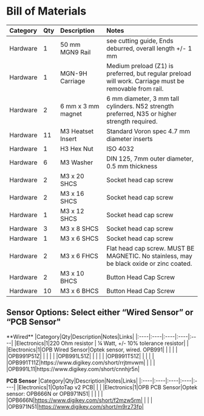 <h1>Bill of Materials</h1>

|Category|Qty|Description|Notes|
|:----|:----|:----|:----|
|Hardware|1|50 mm MGN9 Rail|see cutting guide, Ends deburred, overall length +/- 1 mm|
|Hardware|1|MGN-9H Carriage|Medium preload (Z1) is preferred, but regular preload will work. Carriage must be removable from rail.|
|Hardware|2|6 mm x 3 mm magnet|6 mm diameter, 3 mm tall cylinders.  N52 strength preferred,  N35 or higher strength required.|
|Hardware|11|M3 Heatset Insert|Standard Voron spec 4.7 mm diameter inserts|
|Hardware|1|H3 Hex Nut|ISO 4032|
|Hardware|6|M3 Washer|DIN 125, 7mm outer diameter, 0.5 mm thickness|
|Hardware|2|M3 x 20 SHCS|Socket head cap screw|
|Hardware|2|M3 x 16 SHCS|Socket head cap screw|
|Hardware|1|M3 x 12 SHCS|Socket head cap screw|
|Hardware|3|M3 x 8 SHCS|Socket head cap screw|
|Hardware|1|M3 x 6 SHCS|Socket head cap screw|
|Hardware|2|M3 x 6 FHCS|Flat head cap screw. MUST BE MAGNETIC.  No stainless, may be black oxide or zinc coated.|
|Hardware|2|M3 x 10 BHCS|Button Head Cap Screw|
|Hardware|10|M3 x 6 BHCS|Button Head Cap Screw|

<h2>Sensor Options:  Select either “Wired Sensor” or “PCB Sensor"</h2>
**Wired**
|Category|Qty|Description|Notes|Links|
|:----|:----|:----|:----|:----|
|Electronics|1|220 Ohm resistor | ¼ Watt, +/- 10% tolerance resistor| |
|Electronics|1|OPB Wired Sensor|Optek sensor, wired. OPB991| |
| | | |OPB991P51Z| |
| | | |OPB991L51Z| |
| | | |OPB991T51Z| |
| | | |OPB991T11Z|https://www.digikey.com/short/rrjtmvwm|
| | | |OPB991L11|https://www.digikey.com/short/cnnhjr5n|

**PCB Sensor**
|Category|Qty|Description|Notes|Links|
|:----|:----|:----|:----|:----|
|Electronics|1|OptoTap v2 PCB| | |
|Electronics|1|OPB PCB Sensor|Optek sensor: OPB666N or OPB971N51| |
| | | |OPB666N|https://www.digikey.com/short/f2mzw5rm|
| | | |OPB971N51|https://www.digikey.com/short/m9rz73fp|
